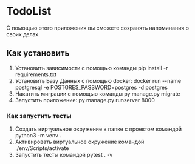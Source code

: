 #       TodoList

С помощью этого приложения вы сможете сохранять напоминания о своих делах.

##    Как установить

1. Установить зависимости с помощью команды
pip install -r requirements.txt
2. Установить Базу Данных с помощью docker: docker run --name postgresql -e POSTGRES_PASSWORD=postgres -d postgres
3. Накатить миграции с помощью команды py manage.py migrate
4. Запустить приложение: py manage.py runserver 8000

### Как запустить тесты

1. Создать виртуальное окружение в папке с проектом командой  python3 -m venv .
2. Активировать виртуальное окружение командой ./env/Scripts/activate
3. Запустить тесты командой  pytest . -v 